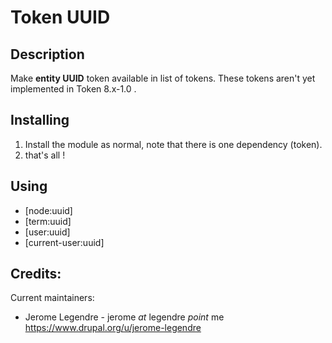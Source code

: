 # Token UUID

## Description

Make **entity UUID** token available in list of tokens.<return> 
These tokens aren't yet implemented in Token 8.x-1.0 .

## Installing
1. Install the module as normal, note that there is one dependency (token).
2. that's all !  

## Using
* [node:uuid]
* [term:uuid]
* [user:uuid]
* [current-user:uuid]

## Credits:

Current maintainers:

* Jerome Legendre - jerome *at* legendre *point* me https://www.drupal.org/u/jerome-legendre


